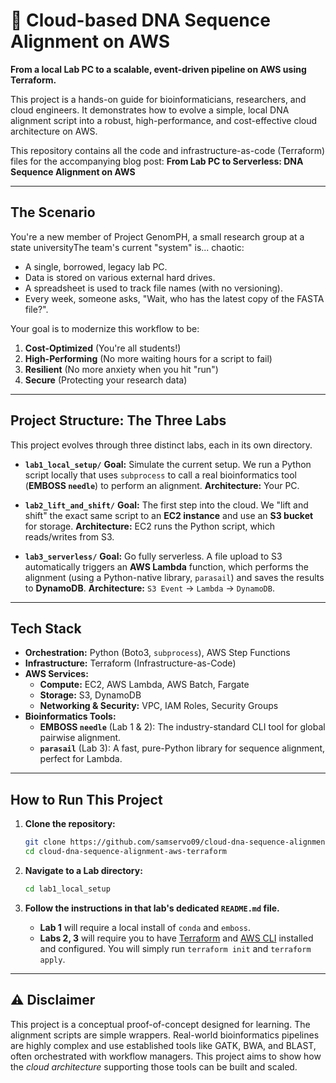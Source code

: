 # 🧬 Cloud-based DNA Sequence Alignment on AWS

**From a local Lab PC to a scalable, event-driven pipeline on AWS using Terraform.**

This project is a hands-on guide for bioinformaticians, researchers, and cloud engineers. It demonstrates how to evolve a simple, local DNA alignment script into a robust, high-performance, and cost-effective cloud architecture on AWS.

This repository contains all the code and infrastructure-as-code (Terraform) files for the accompanying blog post: **From Lab PC to Serverless: DNA Sequence Alignment on AWS**

---

## The Scenario

You're a new member of Project GenomPH, a small research group at a state universityThe team's current "system" is... chaotic:
* A single, borrowed, legacy lab PC.
* Data is stored on various external hard drives.
* A spreadsheet is used to track file names (with no versioning).
* Every week, someone asks, "Wait, who has the latest copy of the FASTA file?".

Your goal is to modernize this workflow to be:
1.  **Cost-Optimized** (You're all students!)
2.  **High-Performing** (No more waiting hours for a script to fail)
3.  **Resilient** (No more anxiety when you hit "run")
4.  **Secure** (Protecting your research data) 

---

## Project Structure: The Three Labs

This project evolves through three distinct labs, each in its own directory.

* **`lab1_local_setup/`**
    **Goal:** Simulate the current setup. We run a Python script locally that uses `subprocess` to call a real bioinformatics tool (**EMBOSS `needle`**) to perform an alignment.
    **Architecture:** Your PC.

* **`lab2_lift_and_shift/`**
    **Goal:** The first step into the cloud. We "lift and shift" the exact same script to an **EC2 instance** and use an **S3 bucket** for storage.
    **Architecture:** EC2 runs the Python script, which reads/writes from S3.

* **`lab3_serverless/`**
    **Goal:** Go fully serverless. A file upload to S3 automatically triggers an **AWS Lambda** function, which performs the alignment (using a Python-native library, `parasail`) and saves the results to **DynamoDB**.
    **Architecture:** `S3 Event` -> `Lambda` -> `DynamoDB`.

---

## Tech Stack

* **Orchestration:** Python (Boto3, `subprocess`), AWS Step Functions
* **Infrastructure:** Terraform (Infrastructure-as-Code)
* **AWS Services:**
    * **Compute:** EC2, AWS Lambda, AWS Batch, Fargate
    * **Storage:** S3, DynamoDB
    * **Networking & Security:** VPC, IAM Roles, Security Groups
* **Bioinformatics Tools:**
    * **EMBOSS `needle`** (Lab 1 & 2): The industry-standard CLI tool for global pairwise alignment.
    * **`parasail`** (Lab 3): A fast, pure-Python library for sequence alignment, perfect for Lambda.
---

## How to Run This Project

1.  **Clone the repository:**
    ```bash
    git clone https://github.com/samservo09/cloud-dna-sequence-alignment-aws-terraform.git
    cd cloud-dna-sequence-alignment-aws-terraform
    ```

2.  **Navigate to a Lab directory:**
    ```bash
    cd lab1_local_setup
    ```

3.  **Follow the instructions in that lab's dedicated `README.md` file.**
    * **Lab 1** will require a local install of `conda` and `emboss`.
    * **Labs 2, 3** will require you to have [Terraform](https://www.terraform.io/) and [AWS CLI](https://aws.amazon.com/cli/) installed and configured. You will simply run `terraform init` and `terraform apply`.

---

## ⚠️ Disclaimer

This project is a conceptual proof-of-concept designed for learning. The alignment scripts are simple wrappers. Real-world bioinformatics pipelines are highly complex and use established tools like GATK, BWA, and BLAST, often orchestrated with workflow managers. This project aims to show how the *cloud architecture* supporting those tools can be built and scaled.